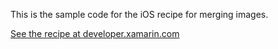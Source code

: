 This is the sample code for the iOS recipe for merging images.

[See the recipe at developer.xamarin.com](http://developer.xamarin.com/recipes/ios/media/images/merge_images)
